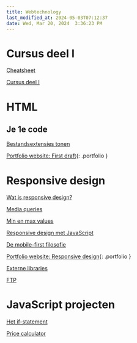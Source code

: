 ```yaml
---
title: Webtechnology
last_modified_at: 2024-05-03T07:12:37
date: Wed, Mar 20, 2024  3:36:23 PM
---
```


# Cursus deel I

[Cheatsheet](https://hannemaes.notion.site/Cheat-Sheet-8e7723123d574276bc9cd56972dd5e27)

[Cursus deel I](https://hannemaes.notion.site/Webtechnology-a8880858f95549feaacefcf65a342667)

# HTML

## Je 1e code

[Bestandsextensies tonen](Bestandsextensies-tonen)

[Portfolio website: First draft](Portfolio-website-First-draft){: .portfolio }

# Responsive design

[Wat is responsive design?](Wat-is-responsive-design)

[Media queries](Media-queries)

[Min en max values](Min-en-max-values)

[Responsive design met JavaScript](Responsive-design-met-JavaScript)

[De mobile-first filosofie](Mobile-first)

[Portfolio website: Responsive design](Portfolio-website-Responsive-design){: .portfolio }

[Externe libraries](Externe-libraries)

[FTP](FTP)

# JavaScript projecten

[Het if-statement](Het-if-statement)

[Price calculator](Price-calculator)